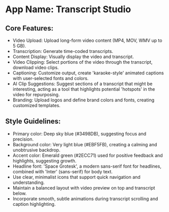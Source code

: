 # **App Name**: Transcript Studio

## Core Features:

- Video Upload: Upload long-form video content (MP4, MOV, WMV up to 5 GB).
- Transcription: Generate time-coded transcripts.
- Content Display: Visually display the video and transcript.
- Video Clipping: Select portions of the video through the transcript, download video clips.
- Captioning: Customize output, create 'karaoke-style' animated captions with user-selected fonts and colors.
- AI Clip Suggestions: Suggest sections of a transcript that might be interesting, acting as a tool that highlights potential 'hotspots' in the video for repurposing.
- Branding: Upload logos and define brand colors and fonts, creating customized templates.

## Style Guidelines:

- Primary color: Deep sky blue (#3498DB), suggesting focus and precision.
- Background color: Very light blue (#EBF5FB), creating a calming and unobtrusive backdrop.
- Accent color: Emerald green (#2ECC71) used for positive feedback and highlights, suggesting growth.
- Headline font: 'Space Grotesk', a modern sans-serif font for headlines, combined with 'Inter' (sans-serif) for body text.
- Use clear, minimalist icons that support quick navigation and understanding.
- Maintain a balanced layout with video preview on top and transcript below.
- Incorporate smooth, subtle animations during transcript scrolling and caption highlighting.